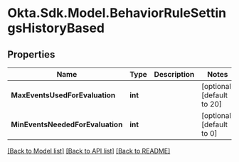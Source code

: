# Okta.Sdk.Model.BehaviorRuleSettingsHistoryBased

## Properties

Name | Type | Description | Notes
------------ | ------------- | ------------- | -------------
**MaxEventsUsedForEvaluation** | **int** |  | [optional] [default to 20]
**MinEventsNeededForEvaluation** | **int** |  | [optional] [default to 0]

[[Back to Model list]](../README.md#documentation-for-models) [[Back to API list]](../README.md#documentation-for-api-endpoints) [[Back to README]](../README.md)

